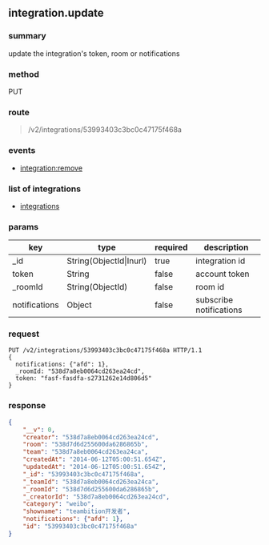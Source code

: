 ## integration.update

### summary
update the integration's token, room or notifications

### method
PUT

### route
> /v2/integrations/53993403c3bc0c47175f468a

### events
* [integration:remove](../event/integration.remove.html)

### list of integrations
* [integrations](/doc/integrations/readme.html)

### params
<table>
  <thead>
    <tr>
      <th>key</th>
      <th>type</th>
      <th>required</th>
      <th>description</th>
    </tr>
  </thead>
  <tbody>
    <tr>
      <td>_id</td>
      <td>String(ObjectId|Inurl)</td>
      <td>true</td>
      <td>integration id</td>
    </tr>
    <tr>
      <td>token</td>
      <td>String</td>
      <td>false</td>
      <td>account token</td>
    </tr>
    <tr>
      <td>_roomId</td>
      <td>String(ObjectId)</td>
      <td>false</td>
      <td>room id</td>
    </tr>
    <tr>
      <td>notifications</td>
      <td>Object</td>
      <td>false</td>
      <td>subscribe notifications</td>
    </tr>
  </tbody>
</table>

### request
```
PUT /v2/integrations/53993403c3bc0c47175f468a HTTP/1.1
{
  notifications: {"afd": 1},
  _roomId: "538d7a8eb0064cd263ea24cd",
  token: "fasf-fasdfa-s2731262e14d806d5"
}
```

### response
```json
{
    "__v": 0,
    "creator": "538d7a8eb0064cd263ea24cd",
    "room": "538d7d6d255600da6286865b",
    "team": "538d7a8eb0064cd263ea24ca",
    "createdAt": "2014-06-12T05:00:51.654Z",
    "updatedAt": "2014-06-12T05:00:51.654Z",
    "_id": "53993403c3bc0c47175f468a",
    "_teamId": "538d7a8eb0064cd263ea24ca",
    "_roomId": "538d7d6d255600da6286865b",
    "_creatorId": "538d7a8eb0064cd263ea24cd",
    "category": "weibo",
    "showname": "teambition开发者",
    "notifications": {"afd": 1},
    "id": "53993403c3bc0c47175f468a"
}
```
